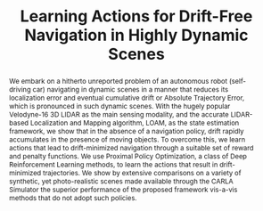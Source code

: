 ---
layout: project-page-new
title: "Learning Actions for Drift-Free Navigation in Highly Dynamic Scenes"
authors:
  - name: Mohd Omama*
    sup: 1
  - name: Sundar Sripada V. S.*
    sup: 1
  - name: Sandeep Chinchali
    sup: 2
  - name: K. Madhava Krishna
    sup: 1
affiliations:
  - name: IIIT Hyderabad, India
    link: https://robotics.iiit.ac.in
    sup: 1
  - name: The University of Texas at Austin
    link: #
    sup: 2
permalink: /publications/2022/LADFN/
abstract: "We embark on a hitherto unreported problem of an autonomous robot (self-driving car) navigating in dynamic scenes in a manner that reduces its localization error and eventual cumulative drift or Absolute Trajectory Error, which is pronounced in such dynamic scenes. With the hugely popular Velodyne-16 3D LIDAR as the main sensing modality, and the accurate LIDAR-based Localization and Mapping algorithm, LOAM, as the state estimation framework, we show that in the absence of a navigation policy, drift rapidly accumulates in the presence of moving objects. To overcome this, we learn actions that lead to drift-minimized navigation through a suitable set of reward and penalty functions. We use Proximal Policy Optimization, a class of Deep Reinforcement Learning methods, to learn the actions that result in drift-minimized trajectories. We show by extensive comparisons on a variety of synthetic, yet photo-realistic scenes made available through the CARLA Simulator the superior performance of the proposed framework vis-a-vis methods that do not adopt such policies."
paper: https://arxiv.org/abs/2110.14928
#video: https://robotics.iiit.ac.in/publications/2020/deep-mpc-for-visual-servoing/video.mp4
iframe: https://www.youtube.com/embed/tUteIGrk_TE
---